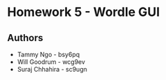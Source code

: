 # Homework 5 - Wordle GUI

## Authors

* Tammy Ngo - bsy6pq
* Will Goodrum - wcg9ev
* Suraj Chhahira - sc9ugn

